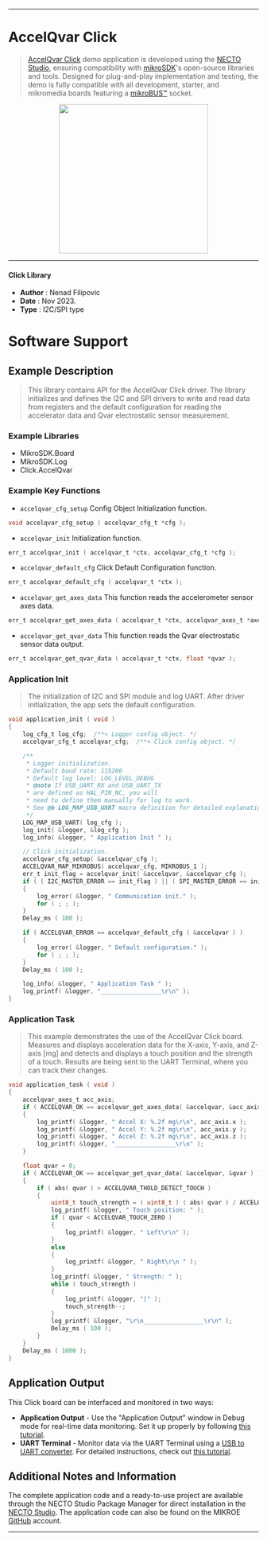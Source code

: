 
---
# AccelQvar Click

> [AccelQvar Click](https://www.mikroe.com/?pid_product=MIKROE-6025) demo application is developed using
the [NECTO Studio](https://www.mikroe.com/necto), ensuring compatibility with [mikroSDK](https://www.mikroe.com/mikrosdk)'s
open-source libraries and tools. Designed for plug-and-play implementation and testing, the demo is fully compatible with
all development, starter, and mikromedia boards featuring a [mikroBUS&trade;](https://www.mikroe.com/mikrobus) socket.

<p align="center">
  <img src="https://www.mikroe.com/?pid_product=MIKROE-6025&image=1" height=300px>
</p>

---

#### Click Library

- **Author**        : Nenad Filipovic
- **Date**          : Nov 2023.
- **Type**          : I2C/SPI type

# Software Support

## Example Description

> This library contains API for the AccelQvar Click driver. 
> The library initializes and defines the I2C and SPI drivers to write and read data 
> from registers and the default configuration for reading the accelerator data 
> and Qvar electrostatic sensor measurement.

### Example Libraries

- MikroSDK.Board
- MikroSDK.Log
- Click.AccelQvar

### Example Key Functions

- `accelqvar_cfg_setup` Config Object Initialization function.
```c
void accelqvar_cfg_setup ( accelqvar_cfg_t *cfg );
```

- `accelqvar_init` Initialization function.
```c
err_t accelqvar_init ( accelqvar_t *ctx, accelqvar_cfg_t *cfg );
```

- `accelqvar_default_cfg` Click Default Configuration function.
```c
err_t accelqvar_default_cfg ( accelqvar_t *ctx );
```

- `accelqvar_get_axes_data` This function reads the accelerometer sensor axes data.
```c
err_t accelqvar_get_axes_data ( accelqvar_t *ctx, accelqvar_axes_t *axes );
```

- `accelqvar_get_qvar_data` This function reads the Qvar electrostatic sensor data output.
```c
err_t accelqvar_get_qvar_data ( accelqvar_t *ctx, float *qvar );
```

### Application Init

> The initialization of I2C and SPI module and log UART.
> After driver initialization, the app sets the default configuration.

```c
void application_init ( void )
{
    log_cfg_t log_cfg;  /**< Logger config object. */
    accelqvar_cfg_t accelqvar_cfg;  /**< Click config object. */

    /** 
     * Logger initialization.
     * Default baud rate: 115200
     * Default log level: LOG_LEVEL_DEBUG
     * @note If USB_UART_RX and USB_UART_TX 
     * are defined as HAL_PIN_NC, you will 
     * need to define them manually for log to work. 
     * See @b LOG_MAP_USB_UART macro definition for detailed explanation.
     */
    LOG_MAP_USB_UART( log_cfg );
    log_init( &logger, &log_cfg );
    log_info( &logger, " Application Init " );

    // Click initialization.
    accelqvar_cfg_setup( &accelqvar_cfg );
    ACCELQVAR_MAP_MIKROBUS( accelqvar_cfg, MIKROBUS_1 );
    err_t init_flag = accelqvar_init( &accelqvar, &accelqvar_cfg );
    if ( ( I2C_MASTER_ERROR == init_flag ) || ( SPI_MASTER_ERROR == init_flag ) )
    {
        log_error( &logger, " Communication init." );
        for ( ; ; );
    }
    Delay_ms ( 100 );

    if ( ACCELQVAR_ERROR == accelqvar_default_cfg ( &accelqvar ) )
    {
        log_error( &logger, " Default configuration." );
        for ( ; ; );
    }
    Delay_ms ( 100 );

    log_info( &logger, " Application Task " );
    log_printf( &logger, "_________________\r\n" );
}
```

### Application Task

> This example demonstrates the use of the AccelQvar Click board.
> Measures and displays acceleration data for the X-axis, Y-axis, and Z-axis [mg] 
> and detects and displays a touch position and the strength of a touch.
> Results are being sent to the UART Terminal, where you can track their changes.

```c
void application_task ( void )
{
    accelqvar_axes_t acc_axis;
    if ( ACCELQVAR_OK == accelqvar_get_axes_data( &accelqvar, &acc_axis ) )
    {
        log_printf( &logger, " Accel X: %.2f mg\r\n", acc_axis.x );
        log_printf( &logger, " Accel Y: %.2f mg\r\n", acc_axis.y );
        log_printf( &logger, " Accel Z: %.2f mg\r\n", acc_axis.z );
        log_printf( &logger, "_________________\r\n" );
    }

    float qvar = 0;
    if ( ACCELQVAR_OK == accelqvar_get_qvar_data( &accelqvar, &qvar ) )
    {
        if ( abs( qvar ) > ACCELQVAR_THOLD_DETECT_TOUCH )
        {
            uint8_t touch_strength = ( uint8_t ) ( abs( qvar ) / ACCELQVAR_THOLD_SENS );
            log_printf( &logger, " Touch position: " );
            if ( qvar < ACCELQVAR_TOUCH_ZERO )
            {
                log_printf( &logger, " Left\r\n" );
            }
            else
            {
                log_printf( &logger, " Right\r\n " );
            }
            log_printf( &logger, " Strength: " );
            while ( touch_strength )
            {
                log_printf( &logger, "|" );
                touch_strength--;
            }
            log_printf( &logger, "\r\n_________________\r\n" );
            Delay_ms ( 100 );
        }
    }
    Delay_ms ( 1000 );
}
```

## Application Output

This Click board can be interfaced and monitored in two ways:
- **Application Output** - Use the "Application Output" window in Debug mode for real-time data monitoring.
Set it up properly by following [this tutorial](https://www.youtube.com/watch?v=ta5yyk1Woy4).
- **UART Terminal** - Monitor data via the UART Terminal using
a [USB to UART converter](https://www.mikroe.com/click/interface/usb?interface*=uart,uart). For detailed instructions,
check out [this tutorial](https://help.mikroe.com/necto/v2/Getting%20Started/Tools/UARTTerminalTool).

## Additional Notes and Information

The complete application code and a ready-to-use project are available through the NECTO Studio Package Manager for 
direct installation in the [NECTO Studio](https://www.mikroe.com/necto). The application code can also be found on
the MIKROE [GitHub](https://github.com/MikroElektronika/mikrosdk_click_v2) account.

---
